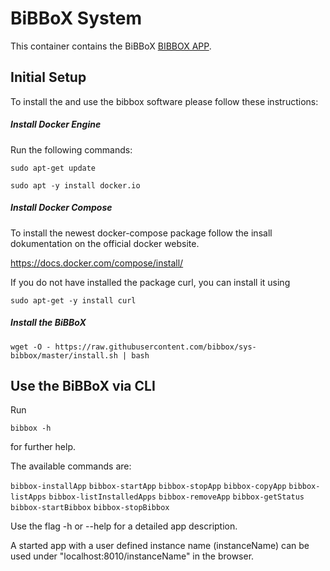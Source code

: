 # BiBBoX System

This container contains the BiBBoX [BIBBOX APP](http://bibbox.readthedocs.io/en/latest/admin-documentation/ "BIBBOX App Store"). 

## Initial Setup

To install the and use the bibbox software please follow these instructions:

##### Install Docker Engine

Run the following commands:

`sudo apt-get update`

`sudo apt -y install docker.io`

##### Install Docker Compose

To install the newest docker-compose package follow the insall dokumentation on the official docker website.

https://docs.docker.com/compose/install/

If you do not have installed the package curl, you can install it using 

`sudo apt-get -y install curl`

##### Install the BiBBoX

`wget -O - https://raw.githubusercontent.com/bibbox/sys-bibbox/master/install.sh | bash`

## Use the BiBBoX via CLI

Run 

`bibbox -h`

for further help.

The available commands are:

`bibbox-installApp`
`bibbox-startApp`
`bibbox-stopApp`
`bibbox-copyApp`
`bibbox-listApps`
`bibbox-listInstalledApps`
`bibbox-removeApp`
`bibbox-getStatus`
`bibbox-startBibbox`
`bibbox-stopBibbox`

Use the flag -h or --help for a detailed app description.


A started app with a user defined instance name (instanceName) can be used under "localhost:8010/instanceName" in the browser.
